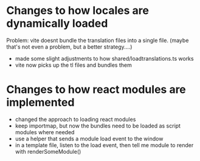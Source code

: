 # Changes to how locales are dynamically loaded
Problem: vite doesnt bundle the translation files into a single file.
(maybe that's not even a problem, but a better strategy....)

- made some slight adjustments to how shared/loadtranslations.ts works
- vite now picks up the tl files and bundles them

# Changes to how react modules are implemented
- changed the approach to loading react modules
- keep importmap, but now the bundles need to be loaded as script modules where needed
- use a helper that sends a module load event to the window
- in a template file, listen to the load event, then tell me module to render with renderSomeModule()
